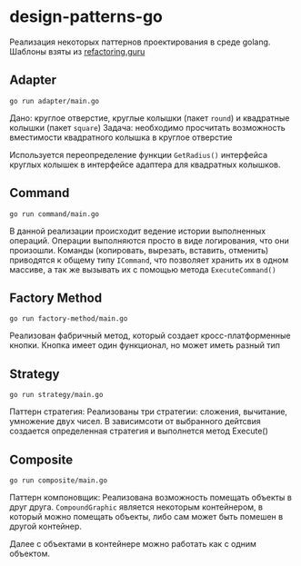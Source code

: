 # design-patterns-go

Реализация некоторых паттернов проектирования в среде golang.
Шаблоны взяты из [refactoring.guru](https://refactoring.guru/ru/design-patterns)

## Adapter

`
go run adapter/main.go 
`

Дано: круглое отверстие, круглые колышки (пакет `round`) и квадратные колышки (пакет `square`)
Задача: необходимо просчитать возможность вместимости квадратного колышка в круглое отверстие

Используется переопределение функции `GetRadius()` интерфейса круглых колышек в интерфейсе адаптера для квадратных колышков.
## Command

`
go run command/main.go
`

В данной реализации происходит ведение истории выполненных операций.
Операции выполняются просто в виде логирования, что они произошли.
Команды (копировать, вырезать, вставить, отменить) приводятся к общему типу `ICommand`, что позволяет хранить их в одном массиве, а так же вызывать их с помощью метода `ExecuteCommand()`

## Factory Method

`
go run factory-method/main.go
`

Реализован фабричный метод, который создает кросс-платформенные кнопки. Кнопка имеет один функционал, но
может иметь разный тип

## Strategy

`
go run strategy/main.go
`

Паттерн стратегия:
Реализованы три стратегии: сложения, вычитание, умножение двух чисел. В зависимсоти от выбранного дейтсвия создается определенная стратегия и выполнется метод Execute()

## Composite

`
go run composite/main.go
`

Паттерн компоновщик:
Реализована возможность помещать объекты в друг друга.
`CompoundGraphic` является некоторым контейнером, в который можно помещать объекты, либо сам может быть помешен в другой контейнер.

Далее с объектами в контейнере можно работать как с одним объектом.
